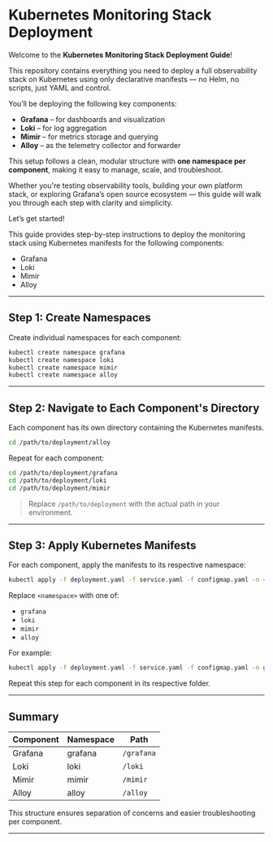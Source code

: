 # Kubernetes Monitoring Stack Deployment

Welcome to the **Kubernetes Monitoring Stack Deployment Guide**!

This repository contains everything you need to deploy a full observability stack on Kubernetes using only declarative manifests — no Helm, no scripts, just YAML and control.

You’ll be deploying the following key components:

- **Grafana** – for dashboards and visualization
- **Loki** – for log aggregation
- **Mimir** – for metrics storage and querying
- **Alloy** – as the telemetry collector and forwarder

This setup follows a clean, modular structure with **one namespace per component**, making it easy to manage, scale, and troubleshoot.

Whether you're testing observability tools, building your own platform stack, or exploring Grafana’s open source ecosystem — this guide will walk you through each step with clarity and simplicity.

Let’s get started!

This guide provides step-by-step instructions to deploy the monitoring stack using Kubernetes manifests for the following components:
- Grafana
- Loki
- Mimir
- Alloy

---

## Step 1: Create Namespaces

Create individual namespaces for each component:

```bash
kubectl create namespace grafana
kubectl create namespace loki
kubectl create namespace mimir
kubectl create namespace alloy
```

---

## Step 2: Navigate to Each Component's Directory

Each component has its own directory containing the Kubernetes manifests.

```bash
cd /path/to/deployment/alloy
```

Repeat for each component:

```bash
cd /path/to/deployment/grafana
cd /path/to/deployment/loki
cd /path/to/deployment/mimir
```

> Replace `/path/to/deployment` with the actual path in your environment.

---

## Step 3: Apply Kubernetes Manifests

For each component, apply the manifests to its respective namespace:

```bash
kubectl apply -f deployment.yaml -f service.yaml -f configmap.yaml -n <namespace>
```

Replace `<namespace>` with one of:
- `grafana`
- `loki`
- `mimir`
- `alloy`

For example:

```bash
kubectl apply -f deployment.yaml -f service.yaml -f configmap.yaml -n grafana
```

Repeat this step for each component in its respective folder.

---

## Summary

| Component | Namespace | Path                |
|-----------|-----------|---------------------|
| Grafana   | grafana   | `/grafana`          |
| Loki      | loki      | `/loki`             |
| Mimir     | mimir     | `/mimir`            |
| Alloy     | alloy     | `/alloy`            |

This structure ensures separation of concerns and easier troubleshooting per component.

---